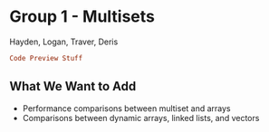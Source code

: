 <h1>
    Group 1 - Multisets
</h1>
<p>Hayden, Logan, Traver, Deris</p>

```Ruby
Code Preview Stuff
```


## What We Want to Add
* Performance comparisons between multiset and arrays
* Comparisons between dynamic arrays, linked lists, and vectors
